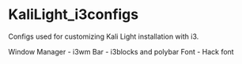 # KaliLight_i3configs

Configs used for customizing Kali Light installation with i3.

Window Manager - i3wm
Bar - i3blocks and polybar
Font - Hack font
